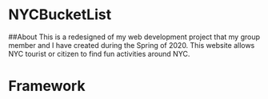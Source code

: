 # NYCBucketList

##About
This is a redesigned of my web development project that my group member and I have created during the Spring of 2020. This website allows NYC tourist or citizen to find fun activities around NYC.

# Framework
